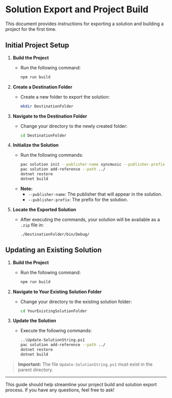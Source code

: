 # Solution Export and Project Build

This document provides instructions for exporting a solution and building a project for the first time.

## Initial Project Setup

1. **Build the Project**
   - Run the following command:
     ```bash
     npm run build
     ```

2. **Create a Destination Folder**
   - Create a new folder to export the solution:
     ```bash
     mkdir DestinationFolder
     ```

3. **Navigate to the Destination Folder**
   - Change your directory to the newly created folder:
     ```bash
     cd DestinationFolder
     ```

4. **Initialize the Solution**
   - Run the following commands:
     ```bash
     pac solution init --publisher-name syncmusic --publisher-prefix sync
     pac solution add-reference --path ../
     dotnet restore
     dotnet build
     ```
   - **Note:**
     - `--publisher-name`: The publisher that will appear in the solution.
     - `--publisher-prefix`: The prefix for the solution.

5. **Locate the Exported Solution**
   - After executing the commands, your solution will be available as a `.zip` file in:
     ```
     ./DestinationFolder/bin/Debug/
     ```

## Updating an Existing Solution

1. **Build the Project**
   - Run the following command:
     ```bash
     npm run build
     ```

2. **Navigate to Your Existing Solution Folder**
   - Change your directory to the existing solution folder:
     ```bash
     cd YourExistingSolutionFolder
     ```

3. **Update the Solution**
   - Execute the following commands:
     ```bash
     ..\Update-SolutionString.ps1
     pac solution add-reference --path ../
     dotnet restore
     dotnet build
     ```

> **Important:** The file `Update-SolutionString.ps1` must exist in the parent directory.

---
This guide should help streamline your project build and solution export process. If you have any questions, feel free to ask!